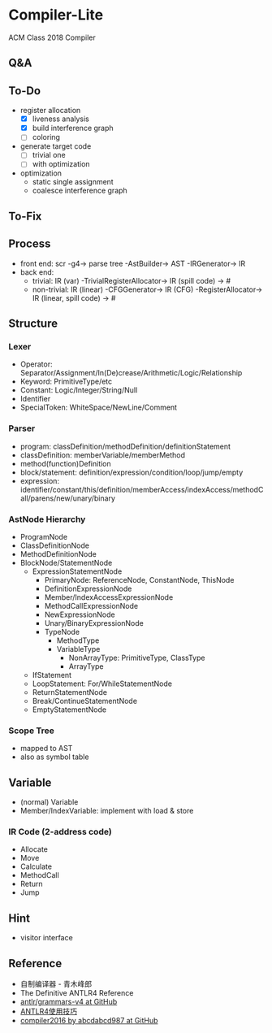 # Compiler-Lite
ACM Class 2018 Compiler

## Q&A

## To-Do

- register allocation
  - [x] liveness analysis
  - [x] build interference graph
  - [ ] coloring
- generate target code
  - [ ] trivial one
  - [ ] with optimization
- optimization
  - static single assignment
  - coalesce interference graph

## To-Fix

## Process

- front end: scr -g4-> parse tree -AstBuilder-> AST -IRGenerator-> IR
- back end:
  - trivial: IR (var) -TrivialRegisterAllocator-> IR (spill code) -> #
  - non-trivial: IR (linear) -CFGGenerator-> IR (CFG) -RegisterAllocator-> IR (linear, spill code) -> #

## Structure

### Lexer

- Operator: Separator/Assignment/In(De)crease/Arithmetic/Logic/Relationship
- Keyword: PrimitiveType/etc
- Constant: Logic/Integer/String/Null
- Identifier
- SpecialToken: WhiteSpace/NewLine/Comment

### Parser

- program: classDefinition/methodDefinition/definitionStatement
- classDefinition: memberVariable/memberMethod
- method(function)Definition
- block/statement: definition/expression/condition/loop/jump/empty
- expression: identifier/constant/this/definition/memberAccess/indexAccess/methodCall/parens/new/unary/binary

### AstNode Hierarchy

- ProgramNode
- ClassDefinitionNode
- MethodDefinitionNode
- BlockNode/StatementNode
  - ExpressionStatementNode
    - PrimaryNode: ReferenceNode, ConstantNode, ThisNode
    - DefinitionExpressionNode
    - Member/IndexAccessExpressionNode
    - MethodCallExpressionNode
    - NewExpressionNode
    - Unary/BinaryExpressionNode
    - TypeNode
      - MethodType
      - VariableType
        - NonArrayType: PrimitiveType, ClassType
        - ArrayType
  - IfStatement
  - LoopStatement: For/WhileStatementNode
  - ReturnStatementNode
  - Break/ContinueStatementNode
  - EmptyStatementNode

### Scope Tree

- mapped to AST
- also as symbol table

## Variable

- (normal) Variable
- Member/IndexVariable: implement with load & store

### IR Code (2-address code)

- Allocate
- Move
- Calculate
- MethodCall
- Return
- Jump

## Hint

- visitor interface

## Reference

- 自制编译器 - 青木峰郎
- The Definitive ANTLR4 Reference
- [antlr/grammars-v4 at GitHub](https://github.com/antlr/grammars-v4/tree/master/java)
- [ANTLR4使用技巧](https://abcdabcd987.com/using-antlr4/)
- [compiler2016 by abcdabcd987 at GitHub](https://github.com/abcdabcd987/compiler2016)